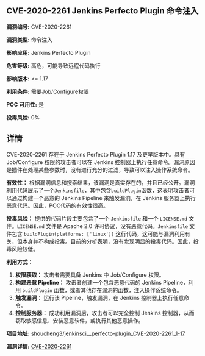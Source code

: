 ## CVE-2020-2261 Jenkins Perfecto Plugin 命令注入

**漏洞编号:** CVE-2020-2261

**漏洞类型:** 命令注入

**影响应用:** Jenkins Perfecto Plugin

**危害等级:** 高危，可能导致远程代码执行

**影响版本:** <= 1.17

**利用条件:** 需要Job/Configure权限

**POC 可用性:** 是

**投毒风险:** 0%

## 详情

CVE-2020-2261 存在于 Jenkins Perfecto Plugin 1.17 及更早版本中。具有 Job/Configure 权限的攻击者可以在 Jenkins 控制器上执行任意命令。漏洞原因是插件在处理某些参数时，没有进行充分的过滤，导致可以注入操作系统命令。 

**有效性：**
根据漏洞信息和搜索结果，该漏洞是真实存在的，并且已经公开。漏洞利用代码展示了一个`Jenkinsfile`，其中包含`buildPlugin`函数，这表明攻击者可以通过构建一个恶意的 Jenkins Pipeline 来触发漏洞，在 Jenkins 服务器上执行恶意代码。因此，POC代码的有效性很高。

**投毒风险：**
提供的代码片段主要包含了一个 `Jenkinsfile` 和一个 `LICENSE.md` 文件。`LICENSE.md` 文件是 Apache 2.0 许可协议，没有恶意代码。`Jenkinsfile` 文件包含 `buildPlugin(platforms: ['linux'])` 这行代码，这可能与漏洞利用有关，但本身并不构成投毒。目前的分析表明，没有发现明显的投毒代码。因此，投毒风险较低。

**利用方式：**
1.  **权限获取：** 攻击者需要具备 Jenkins 中 Job/Configure 权限。
2.  **构建恶意 Pipeline：** 攻击者创建一个包含恶意代码的 Jenkins Pipeline，利用 `buildPlugin` 函数，或者其他存在漏洞的函数，注入操作系统命令。
3.  **触发漏洞：** 运行该 Pipeline，触发漏洞，在 Jenkins 控制器上执行任意命令。
4.  **控制服务器：** 成功利用漏洞后，攻击者可以完全控制 Jenkins 控制器，从而窃取敏感信息、安装恶意软件，或执行其他恶意操作。

**项目地址:** [shoucheng3/jenkinsci__perfecto-plugin_CVE-2020-2261_1-17](https://github.com/shoucheng3/jenkinsci__perfecto-plugin_CVE-2020-2261_1-17)

**漏洞详情:** [CVE-2020-2261](https://nvd.nist.gov/vuln/detail/CVE-2020-2261)
